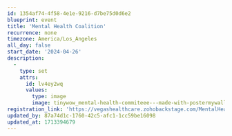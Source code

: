 ```yaml
---
id: 1354af74-4f58-4e1e-9216-d7be75d0d6e2
blueprint: event
title: 'Mental Health Coalition'
recurrence: none
timezone: America/Los_Angeles
all_day: false
start_date: '2024-04-26'
description:
  -
    type: set
    attrs:
      id: lv4ey2wq
      values:
        type: image
        image: tinywow_mental-health-commiteee---made-with-postermywall_52831966.png
registration_link: 'https://vegashealthcare.zohobackstage.com/MentalHealthCoalition2#/'
updated_by: 87a74d1c-1760-42c5-afc1-1cc59be16098
updated_at: 1713394679
---
```

